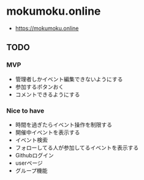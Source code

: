 # mokumoku.online
* https://mokumoku.online

## TODO
### MVP
* 管理者しかイベント編集できないようにする
* 参加するボタンおく
* コメントできるようにする
### Nice to have
* 時間を過ぎたらイベント操作を制限する
* 開催中イベントを表示する
* イベント検索
* フォローしてる人が参加してるイベントを表示する
* Githubログイン
* userページ
* グループ機能
